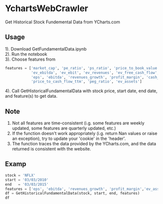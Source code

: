# YchartsWebCrawler
Get Historical Stock Fundemental Data from YCharts.com

## Usage
1). Download GetFundamentalData.ipynb  
2). Run the notebook  
3). Choose features from  
```python
features = ['market_cap', 'pe_ratio', 'ps_ratio', 'price_to_book_value',
            'ev_ebitda', 'ev_ebit', 'ev_revenues', 'ev_free_cash_flow',
            'eps', 'ebitda', 'revenues_growth', 'profit_margin', 'cash_on_hand',
            'price_to_cash_flow_ttm', 'peg_ratio', 'ev_assets']
```
4). Call GetHistoricalFundamentalData with stock price, start date, end date, and feature(s) to get data.
## Note
1) Not all features are time-consistent (i.g. some features are weekly updated, some features are quarterly updated, etc.)  
2) If the function doesn't work appropriately (i.g. return Nan values or raise an exception), try to update your 'cookie' in the 'header'.
3) The function traces the data provided by the YCharts.com, and the data returned is consistent with the website.
## Examp
```python
stock = 'NFLX'
start = '03/03/2010'
end   = '03/03/2015'
features = ['eps', 'ebitda', 'revenues_growth', 'profit_margin','ev_assets']
df = GetHistoricalFundamentalData(stock, start, end, features)
df
```
